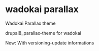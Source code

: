 # wadokai parallax
Wadokai Parallax theme


drupal8_parallax-theme for wadokai


New: With versioning-update informations
